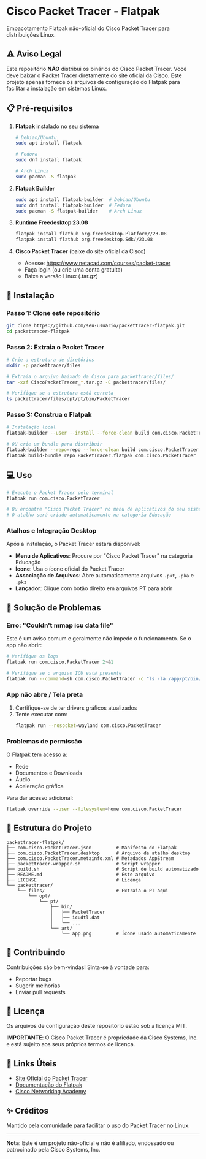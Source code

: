 # Cisco Packet Tracer - Flatpak

Empacotamento Flatpak não-oficial do Cisco Packet Tracer para distribuições Linux.

## ⚠️ Aviso Legal

Este repositório **NÃO** distribui os binários do Cisco Packet Tracer. Você deve baixar o Packet Tracer diretamente do site oficial da Cisco. Este projeto apenas fornece os arquivos de configuração do Flatpak para facilitar a instalação em sistemas Linux.

## 📋 Pré-requisitos

1. **Flatpak** instalado no seu sistema
   ```bash
   # Debian/Ubuntu
   sudo apt install flatpak
   
   # Fedora
   sudo dnf install flatpak
   
   # Arch Linux
   sudo pacman -S flatpak
   ```

2. **Flatpak Builder**
   ```bash
   sudo apt install flatpak-builder  # Debian/Ubuntu
   sudo dnf install flatpak-builder  # Fedora
   sudo pacman -S flatpak-builder    # Arch Linux
   ```

3. **Runtime Freedesktop 23.08**
   ```bash
   flatpak install flathub org.freedesktop.Platform//23.08
   flatpak install flathub org.freedesktop.Sdk//23.08
   ```

4. **Cisco Packet Tracer** (baixe do site oficial da Cisco)
   - Acesse: https://www.netacad.com/courses/packet-tracer
   - Faça login (ou crie uma conta gratuita)
   - Baixe a versão Linux (.tar.gz)

## 🚀 Instalação

### Passo 1: Clone este repositório

```bash
git clone https://github.com/seu-usuario/packettracer-flatpak.git
cd packettracer-flatpak
```

### Passo 2: Extraia o Packet Tracer

```bash
# Crie a estrutura de diretórios
mkdir -p packettracer/files

# Extraia o arquivo baixado da Cisco para packettracer/files/
tar -xzf CiscoPacketTracer_*.tar.gz -C packettracer/files/

# Verifique se a estrutura está correta
ls packettracer/files/opt/pt/bin/PacketTracer
```

### Passo 3: Construa o Flatpak

```bash
# Instalação local
flatpak-builder --user --install --force-clean build com.cisco.PacketTracer.json

# OU crie um bundle para distribuir
flatpak-builder --repo=repo --force-clean build com.cisco.PacketTracer.json
flatpak build-bundle repo PacketTracer.flatpak com.cisco.PacketTracer
```

## 💻 Uso

```bash
# Execute o Packet Tracer pelo terminal
flatpak run com.cisco.PacketTracer

# Ou encontre "Cisco Packet Tracer" no menu de aplicativos do seu sistema
# O atalho será criado automaticamente na categoria Educação
```

### Atalhos e Integração Desktop

Após a instalação, o Packet Tracer estará disponível:
- **Menu de Aplicativos**: Procure por "Cisco Packet Tracer" na categoria Educação
- **Ícone**: Usa o ícone oficial do Packet Tracer
- **Associação de Arquivos**: Abre automaticamente arquivos `.pkt`, `.pka` e `.pkz`
- **Lançador**: Clique com botão direito em arquivos PT para abrir

## 🐛 Solução de Problemas

### Erro: "Couldn't mmap icu data file"
Este é um aviso comum e geralmente não impede o funcionamento. Se o app não abrir:

```bash
# Verifique os logs
flatpak run com.cisco.PacketTracer 2>&1

# Verifique se o arquivo ICU está presente
flatpak run --command=sh com.cisco.PacketTracer -c "ls -la /app/pt/bin/icudtl.dat"
```

### App não abre / Tela preta
1. Certifique-se de ter drivers gráficos atualizados
2. Tente executar com:
   ```bash
   flatpak run --nosocket=wayland com.cisco.PacketTracer
   ```

### Problemas de permissão
O Flatpak tem acesso a:
- Rede
- Documentos e Downloads
- Áudio
- Aceleração gráfica

Para dar acesso adicional:
```bash
flatpak override --user --filesystem=home com.cisco.PacketTracer
```

## 📁 Estrutura do Projeto

```
packettracer-flatpak/
├── com.cisco.PacketTracer.json         # Manifesto do Flatpak
├── com.cisco.PacketTracer.desktop      # Arquivo de atalho desktop
├── com.cisco.PacketTracer.metainfo.xml # Metadados AppStream
├── packettracer-wrapper.sh             # Script wrapper
├── build.sh                            # Script de build automatizado
├── README.md                           # Este arquivo
├── LICENSE                             # Licença
└── packettracer/
    └── files/                          # Extraia o PT aqui
        └── opt/
            └── pt/
                ├── bin/
                │   ├── PacketTracer
                │   ├── icudtl.dat
                │   └── ...
                └── art/
                    └── app.png         # Ícone usado automaticamente
```

## 🤝 Contribuindo

Contribuições são bem-vindas! Sinta-se à vontade para:
- Reportar bugs
- Sugerir melhorias
- Enviar pull requests

## 📝 Licença

Os arquivos de configuração deste repositório estão sob a licença MIT.

**IMPORTANTE**: O Cisco Packet Tracer é propriedade da Cisco Systems, Inc. e está sujeito aos seus próprios termos de licença.

## 🔗 Links Úteis

- [Site Oficial do Packet Tracer](https://www.netacad.com/courses/packet-tracer)
- [Documentação do Flatpak](https://docs.flatpak.org/)
- [Cisco Networking Academy](https://www.netacad.com/)

## ✨ Créditos

Mantido pela comunidade para facilitar o uso do Packet Tracer no Linux.

---

**Nota**: Este é um projeto não-oficial e não é afiliado, endossado ou patrocinado pela Cisco Systems, Inc.
